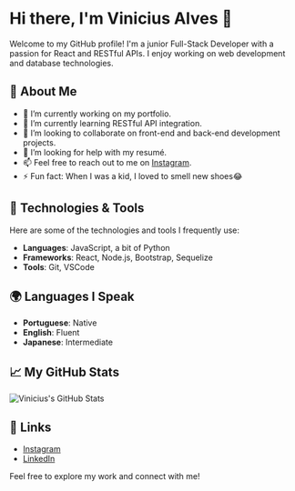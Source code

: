 # Hi there, I'm Vinicius Alves 👋

Welcome to my GitHub profile! I'm a junior Full-Stack Developer with a passion for React and RESTful APIs. I enjoy working on web development and database technologies.

## 🚀 About Me

- 🔭 I’m currently working on my portfolio.
- 🌱 I’m currently learning RESTful API integration.
- 👯 I’m looking to collaborate on front-end and back-end development projects.
- 🤔 I’m looking for help with my resumé.
- 📫 Feel free to reach out to me on [Instagram](https://www.instagram.com/viicore/).
- ⚡ Fun fact: When I was a kid, I loved to smell new shoes😂

## 🔧 Technologies & Tools

Here are some of the technologies and tools I frequently use:

- **Languages**: JavaScript, a bit of Python
- **Frameworks**: React, Node.js, Bootstrap, Sequelize
- **Tools**: Git, VSCode

## 🌍 Languages I Speak

- **Portuguese**: Native
- **English**: Fluent
- **Japanese**: Intermediate

## 📈 My GitHub Stats

![Vinicius's GitHub Stats](https://github-readme-stats.vercel.app/api?username=Vicore123&show_icons=true&count_private=true&hide_title=true&hide=prs&hide_border=true)

## 🔗 Links

- [Instagram](https://www.instagram.com/viicore/)
- [LinkedIn](https://www.linkedin.com/in/vinicius-alves-83614b303/)

<!--
## 📚 Featured Projects

- **[Project 1](https://github.com/yourusername/project1)**: Brief description of Project 1. What it does, key features, and why it’s interesting.
- **[Project 2](https://github.com/yourusername/project2)**: Brief description of Project 2. What it does, key features, and why it’s interesting.
- **[Project 3](https://github.com/yourusername/project3)**: Brief description of Project 3. What it does, key features, and why it’s interesting.
-->
Feel free to explore my work and connect with me!
